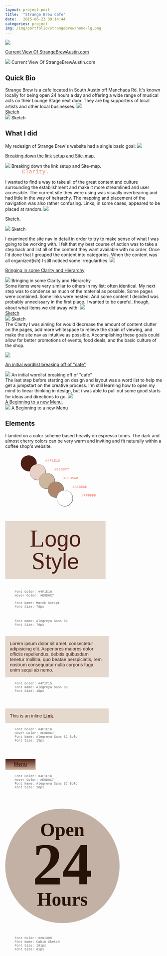 ```yaml
---
layout: project-post
title:  "Strange Brew Cafe"
date:   2015-06-23 09:14:44
categories: project
img: /img/portfolio/strangebrew/home-lg.png
---
```


<fig class="marginnote"><a data-overlay-trigger="current" href="#!"><img src="/img/portfolio/strangebrew/current-sm.png"><figcaption>Current View Of StrangeBrewAustin.com</figcaption></a></fig>

<div class="overlay" id="current">
    <img class="modal" src="/img/portfolio/strangebrew/current-lg.png">
    <span class="modal">Current View Of StrangeBrewAustin.com</span>
</div>
<h2>Quick Bio</h2>
Strange Brew is a cafe located in South Austin off Manchaca Rd. It's known locally for being open 24 hours a day and offering a wide range of musical acts on their Lounge Stage next door. They are big supporters of local artists and other local businesses.
<fig class="marginnote"><a data-overlay-trigger="sketch2" href="#!"><img src="
/img/portfolio/strangebrew/sketch2-sm.jpg"><figcaption>Sketch</figcaption></a></fig>

<div class="overlay" id="sketch2">
    <img class="modal" src="/img/portfolio/strangebrew/sketch2-lg.jpg">
    <span class="modal">Sketch</span>
</div>
<h2>What I did</h2>

My redesign of Strange Brew's website had a single basic goal:
<fig class="marginnote"><a data-overlay-trigger="breakingdown" href="#!"><img src="/img/portfolio/strangebrew/links-lg.jpg"><figcaption>Breaking down the link setup and Site-map.</figcaption></a></fig>

<div class="overlay" id="breakingdown">
    <img class="modal" src="/img/portfolio/strangebrew/links-lg.jpg">
    <span class="modal">Breaking down the link setup and Site-map.</span>
</div>
<span class="clarity">Clarity.</span>

I wanted to find a way to take all of the great content and culture surrounding the establishment and make it more streamlined and user accessible.
The current site they were using was visually overbearing and had little in the way of heirarchy. The mapping and placement of the navigation was also rather confusing. Links, in some cases, appeared to be placed at random. 
<fig class="marginnote"><a data-overlay-trigger="sketch3" href="#!"><img src="
/img/portfolio/strangebrew/sketch3-sm.jpg"><figcaption>Sketch.</figcaption></a></fig>

<div class="overlay" id="sketch3">
    <img class="modal" src="/img/portfolio/strangebrew/sketch3-lg.jpg">
    <span class="modal">Sketch</span>
</div>

I examined the site nav in detail in order to try to make sense of what I was going to be working with. I felt that my best course of action was to take a step back and list all of the content they want available with no order. Once I'd done that I grouped the content into categories. When the content was all organized(ish) I still noticed some irregularities. 
<fig class="marginnote"><a data-overlay-trigger="heirarchy" href="#!"><img src="/img/portfolio/strangebrew/links2-sm.jpg"><figcaption>Bringing in some Clarity and Hierarchy</figcaption></a></fig>

<div class="overlay" id="hierarachy">
    <img class="modal" src="/img/portfolio/strangebrew/links2-lg.jpg">
    <span class="modal">Bringing in some Clarity and Hierarchy</span>
</div>
Some items were very similar to others in my list; often identical. My next step was to condense as much of the material as possible. Some pages were combined. Some links were nested. And some content I decided was probably unnecissary in the first place. I wanted to be careful, though, about what items we did away with. 
<fig class="marginnote"><a data-overlay-trigger="sketch4" href="#!"><img src="
/img/portfolio/strangebrew/sketch5-sm.jpg"><figcaption>Sketch</figcaption></a></fig>

<div class="overlay" id="sketch4">
    <img class="modal" src="/img/portfolio/strangebrew/sketch5-lg.jpg">
    <span class="modal">Sketch</span>
</div>
The Clarity I was aiming for would decrease the amount of content clutter on the pages, add more whitespace to relieve the strain of viewing, and make the site nav as intuitive as possible. Accomplishing these goals could allow for better promotions of events, food deals, and the basic culture of the shop. 

<fig class="marginnote"><a data-overlay-trigger="wordlist" href="#!"><img src="/img/portfolio/strangebrew/wordlist-sm.jpg"><figcaption>An initial wordlist breaking off of "cafe"</figcaption></a></fig>

<div class="overlay" id="wordlist">
    <img class="modal" src="/img/portfolio/strangebrew/wordlist-lg.jpg">
    <span class="modal">An initial wordlist breaking off of "cafe"</span>
</div>
The last step before starting on design and layout was a word list to help me get a jumpstart on the creative process. I'm still learning how to open my mind to linear thinking in design, but i was able to pull out some good starts for ideas and directions to go.
<fig class="marginnote"><a data-overlay-trigger="sketch1" href="#!"><img src="
/img/portfolio/strangebrew/sketch1-sm.jpg"><figcaption>A Beginning to a new Menu.</figcaption></a></fig>

<div class="overlay" id="sketch1">
    <img class="modal" src="/img/portfolio/strangebrew/sketch1-lg.jpg">
    <span class="modal">A Beginning to a new Menu</span>
</div>


<h2>Elements</h2>

I landed on a color scheme based heavily on espresso tones. The dark and almost cherry colors can be very warm and inviting and fit naturally within a coffee shop's website.

<div class="color-bubble">
    <div class="circle color-one"><div class="text">#4F1E16</div></div>
    <div class="circle color-two"><div class="text">#E9D0C7</div></div>
    <div class="circle color-three"><div class="text">#CEB5A0</div></div>
    <div class="circle color-four"><div class="text">#AE856E</div></div>
    <div class="circle color-five"><div class="text">#FFFFFF</div></div>
</div>

<div class="typo">

<!-- logo ex -->
<a class="ex-head"><span class="special">L</span>ogo <BR><span class="special">S</span>tyle</a>

<span class="font-name">Font Color: #4F1E16<BR>Hover Color: #E9D0C7<BR><BR>Font Name:   Marck Script <BR>Font Size: 78px</span><BR>

<span class="font-name">Font Name:  Alegreya Sans SC <BR>Font Size: 70px</span>


<!-- content ex -->
<span class="ex-content">Lorem ipsum dolor sit amet, consectetur adipisicing elit. Asperiores maiores dolor officiis repellendus, debitis quibusdam tenetur mollitia, quo beatae perspiciatis, rem nostrum consequatur nulla corporis fuga enim sequi ab nemo.</span>

<span class="font-name">Font Color: #4f1f15<BR>Font Name:   Alegreya Sans SC <BR>Font Size: 15px</span><BR>


<!-- link ex -->
<span class="ex-link">This is an inline <a href="#">Link</a>.</span>

<span class="font-name">Font Color: #4F1E16<BR>Hover Color: #E9D0C7<BR>Font Name:   Alegreya Sans SC Bold <BR>Font Size: 15px</span><BR>


<!-- button ex -->
<span class="ex-button"><a href="#">Menu</a></span>

<span class="font-name">Font Color: #4F1E16<BR>Hover Color: #E9D0C7<BR>Font Name:   Alegreya Sans SC Bold <BR>Font Size: 16px</span><BR>


<!-- huge letter ex -->
<span class="ex-huge"><span class="medium">Open</span><BR><span class="large">24</span><BR><span class="medium">Hours</span></span>

<span class="font-name">Font Color: #261305<BR>Font Name:   Cabin Sketch <BR>Font Size: 191px<BR>Font Size: 61px</span><BR>


</div>





<style type="text/css">
@import url(http://fonts.googleapis.com/css?family=Alegreya+Sans+SC:300,700|Cabin+Sketch:700|Marck+Script);
.typo {
    clear: right;
    width: 60%;
    /*margin: 1.9em 10%;*/
}
.ex-head {
    font-size: 70px;
    display: block;
    text-align: center;
    width: 280px;
    margin:3.3em 0% 0.5em 0%;
    font-family: 'Alegreya Sans SC', sans-serif;
    line-height: 1em;
    color: #4F1E16;
    background:rgba(206,181,160,0.5);
    padding: 0.3em;   
}
.typo a:hover {
        color:#E9D0C7;
}

.special {
    font-family: 'Marck Script', cursive;
    font-size:78px;

}
.ex-content {
    font-size: 15px;
    display: block;
    width: 100%;
    margin:2em 0% 0.5em 0%;
    font-family: 'Alegreya Sans SC', sans-serif;
    color: #4f1f15;
    background:rgba(206,181,160,0.5);
    padding: 1em;
}
.ex-link {
font-size: 15px;
    display: block;
    width: 100%;
    margin:2em 0% 0.5em 0%;
    font-family: 'Alegreya Sans SC', sans-serif;
    color: #4f1f15;
    background:rgba(206,181,160,0.5);
    padding: 1em;
}
.ex-link a {
        font-family: 'Alegreya Sans SC', sans-serif;
        text-transform: none;
        text-decoration: underline;
        color: #4F1E16;
        font-weight: 700;
        font-size: 15px;
}


.ex-button {
    font-size: 16px;
    font-weight: 700;
    text-align: center;
    display: block;
    padding:0.5em;
    width: 80px;
    margin:2em 50% 0.5em 0%;
    /*padding:0.8em 1em;*/
    font-family: 'Alegreya Sans SC', sans-serif;
    color: #4f1f15;
    border: 1px #E9D0C7 solid;
    /*background:rgba(206,181,160,0.5);*/
    /*padding: 1em;*/
    /* Permalink - use to edit and share this gradient: http://colorzilla.com/gradient-editor/#4f1f15+0,ceb59d+100 */
background: rgb(79,31,21); /* Old browsers */
background: -moz-linear-gradient(top,  rgba(79,31,21,1) 0%, rgba(206,181,157,1) 100%); /* FF3.6+ */
background: -webkit-gradient(linear, left top, left bottom, color-stop(0%,rgba(79,31,21,1)), color-stop(100%,rgba(206,181,157,1))); /* Chrome,Safari4+ */
background: -webkit-linear-gradient(top,  rgba(79,31,21,1) 0%,rgba(206,181,157,1) 100%); /* Chrome10+,Safari5.1+ */
background: -o-linear-gradient(top,  rgba(79,31,21,1) 0%,rgba(206,181,157,1) 100%); /* Opera 11.10+ */
background: -ms-linear-gradient(top,  rgba(79,31,21,1) 0%,rgba(206,181,157,1) 100%); /* IE10+ */
background: linear-gradient(to bottom,  rgba(79,31,21,1) 0%,rgba(206,181,157,1) 100%); /* W3C */
filter: progid:DXImageTransform.Microsoft.gradient( startColorstr='#4f1f15', endColorstr='#ceb59d',GradientType=0 ); /* IE6-9 */

}
.ex-button a {
        font-family: 'Alegreya Sans SC', sans-serif;
        text-transform: none;
        /*text-decoration: underline;*/
        color: #4F1E16;
        font-weight: 700;
        font-size: 16px;
}
.ex-huge {
    font-family: 'Cabin Sketch', cursive;
    font-weight:700;
    text-align: center;
    color: #261305;
    margin: 3em 0%;
    background: rgba(139,103,78,0.5);
    border-radius: 50%;
    /*overflow: hidden;*/
    display: block;
    width: 300px;
    height: 300px;
    padding:11%;
}
.medium {
    font-size: 61px;
    margin:-0.3em;
}
.large {
    font-size:191px;
    line-height: 0.8em;
}



.font-name {
font-size: 0.75em;
display: block;
font-family: Monaco, Andale Mono, Courier New, monospace;
color: #666;
width: 80%;
margin: 0.3em 10%;
}
    .clarity {
        margin-left: 3em;
        font-size: 18px;
        font-family: Monaco, Andale Mono, Courier New, monospace;
        color: #ee7961;
    }
    .color-bubble {
        width: 60%;
        margin: 0.5em 3% 0.5em 10%;
        /*position: relative;*/
        float: left;
        clear: left;
    }
    .circle {
        width:50px;
        height:50px;
        border-radius: 50px;
        float: left;
        margin-right: -1.5em;
        position: relative;
      /*  -webkit-box-shadow: 3px 3px 5px 6px #ccc;
        -moz-box-shadow:    3px 3px 5px 6px #ccc;*/
        box-shadow:         0.7px 0.7px 0.5px 1px rgba(0,0,0,0.5);
        
    }
   .text {
            position: absolute;
            top:1em;
            left:7em;
            font-size: 0.8em;
            font-family: Monaco, Andale Mono, Courier New, monospace;
        color: #ee7961;

        }
    .color-one {
        background: rgba(79,31,21,1);
        z-index: 1;
        position: relative;
    }
    .color-two {
        background: rgb(233,208,198);
        z-index: 2;
        margin-top: 2em;
    }
    .color-three {
        background: rgb(206,181,157);
        z-index: 3;
        margin-top: 4em;
    }
    .color-four {
        background: rgb(174,134,107);
        z-index: 4;
        margin-top:6em;
    }
    .color-five {
        background: white;
        z-index: 5;
        margin-top: 8em;
    }
    
</style>
